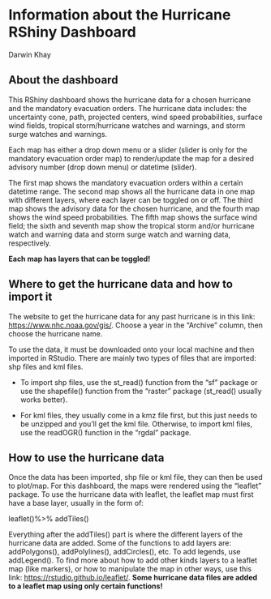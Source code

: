 Information about the Hurricane RShiny Dashboard
================
Darwin Khay

## About the dashboard

This RShiny dashboard shows the hurricane data for a chosen hurricane
and the mandatory evacuation orders. The hurricane data includes: the
uncertainty cone, path, projected centers, wind speed probabilities,
surface wind fields, tropical storm/hurricane watches and warnings, and
storm surge watches and warnings.

Each map has either a drop down menu or a slider (slider is only for the
mandatory evacuation order map) to render/update the map for a desired
advisory number (drop down menu) or datetime (slider).

The first map shows the mandatory evacuation orders within a certain
datetime range. The second map shows all the hurricane data in one map
with different layers, where each layer can be toggled on or off. The
third map shows the advisory data for the chosen hurricane, and the
fourth map shows the wind speed probabilities. The fifth map shows the
surface wind field; the sixth and seventh map show the tropical storm
and/or hurricane watch and warning data and storm surge watch and
warning data, respectively.

**Each map has layers that can be toggled!**

## Where to get the hurricane data and how to import it

The website to get the hurricane data for any past hurricane is in this
link: <https://www.nhc.noaa.gov/gis/>. Choose a year in the “Archive”
column, then choose the hurricane name.

To use the data, it must be downloaded onto your local machine and then
imported in RStudio. There are mainly two types of files that are
imported: shp files and kml files.

-   To import shp files, use the st\_read() function from the “sf”
    package or use the shapefile() function from the “raster” package
    (st\_read() usually works better).

-   For kml files, they usually come in a kmz file first, but this just
    needs to be unzipped and you’ll get the kml file. Otherwise, to
    import kml files, use the readOGR() function in the “rgdal” package.

## How to use the hurricane data

Once the data has been imported, shp file or kml file, they can then be
used to plot/map. For this dashboard, the maps were rendered using the
“leaflet” package. To use the hurricane data with leaflet, the leaflet
map must first have a base layer, usually in the form of:

leaflet()%&gt;% addTiles()

Everything after the addTiles() part is where the different layers of
the hurricane data are added. Some of the functions to add layers are:
addPolygons(), addPolylines(), addCircles(), etc. To add legends, use
addLegend(). To find more about how to add other kinds layers to a
leaflet map (like markers), or how to manipulate the map in other ways,
use this link: <https://rstudio.github.io/leaflet/>. **Some hurricane
data files are added to a leaflet map using only certain functions!**
